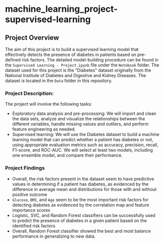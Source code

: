 # machine_learning_project-supervised-learning

## Project Overview
The aim of this project is to build a supervised learning model that effectively detects the presence of diabetes in patients based on pre-defined risk factors. The detailed model-building procedure can be found in the `Supervised Learning - Project.ipynb` file under the `Notebook` folder. The dataset used for this project is the "Diabetes" dataset originally from the National Institute of Diabetes and Digestive and Kidney Diseases. The dataset is located in the `Data` folder in this repository.

### Project Description:

The project will involve the following tasks:

*	Exploratory data analysis and pre-processing: We will import and clean the data sets, analyze and visualize the relationships between the different variables, handle missing values and outliers, and perform feature engineering as needed.
*	Supervised learning: We will use the Diabetes dataset to build a machine learning model that can predict whether a patient has diabetes or not, using appropriate evaluation metrics such as accuracy, precision, recall, F1-score, and ROC-AUC. We will select at least two models, including one ensemble model, and compare their performance.

### Project Findings
* Overall, the risk  factors present in the dataset seem to have predictive values in determining if a patient has diabetes, as evidenced by the difference in average mean and distributions for those with and without positive outcome
* `Glucose`, `BMI`, and `Age` seem to be the most important risk factors for detecting diabetes as evidenced by the correlation map and feature importance scores
* Logistic, SVC, and Random Forest classifiers can be successfully used to predict the presence of diabetes in a given patient based on the identified risk factors
* Overall, Random Forest classifier showed the best and most balance performance in generalizing to new data.
